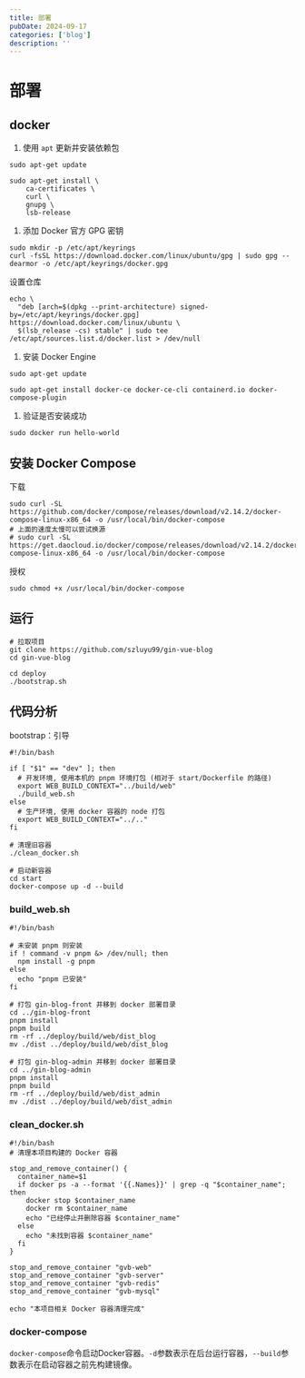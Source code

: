 ```yaml
---
title: 部署
pubDate: 2024-09-17
categories: ['blog']
description: ''
---
```


# 部署

## docker

1. 使用 `apt` 更新并安装依赖包

```
sudo apt-get update

sudo apt-get install \
    ca-certificates \
    curl \
    gnupg \
    lsb-release
```



1. 添加 Docker 官方 GPG 密钥

```
sudo mkdir -p /etc/apt/keyrings
curl -fsSL https://download.docker.com/linux/ubuntu/gpg | sudo gpg --dearmor -o /etc/apt/keyrings/docker.gpg
```



设置仓库

```
echo \
  "deb [arch=$(dpkg --print-architecture) signed-by=/etc/apt/keyrings/docker.gpg] https://download.docker.com/linux/ubuntu \
  $(lsb_release -cs) stable" | sudo tee /etc/apt/sources.list.d/docker.list > /dev/null
```



1. 安装 Docker Engine

```
sudo apt-get update

sudo apt-get install docker-ce docker-ce-cli containerd.io docker-compose-plugin
```



1. 验证是否安装成功

```
sudo docker run hello-world
```



## 安装 Docker Compose

下载 

```
sudo curl -SL https://github.com/docker/compose/releases/download/v2.14.2/docker-compose-linux-x86_64 -o /usr/local/bin/docker-compose
# 上面的速度太慢可以尝试换源
# sudo curl -SL https://get.daocloud.io/docker/compose/releases/download/v2.14.2/docker-compose-linux-x86_64 -o /usr/local/bin/docker-compose
```



授权

```
sudo chmod +x /usr/local/bin/docker-compose
```



## 运行

```
# 拉取项目
git clone https://github.com/szluyu99/gin-vue-blog
cd gin-vue-blog

cd deploy
./bootstrap.sh
```



## 代码分析

bootstrap：引导

```
#!/bin/bash

if [ "$1" == "dev" ]; then
  # 开发环境, 使用本机的 pnpm 环境打包 (相对于 start/Dockerfile 的路径)
  export WEB_BUILD_CONTEXT="../build/web"
  ./build_web.sh
else
  # 生产环境, 使用 docker 容器的 node 打包
  export WEB_BUILD_CONTEXT="../.."
fi

# 清理旧容器
./clean_docker.sh

# 启动新容器
cd start
docker-compose up -d --build
```



### build_web.sh

```
#!/bin/bash

# 未安装 pnpm 则安装
if ! command -v pnpm &> /dev/null; then
  npm install -g pnpm
else 
  echo "pnpm 已安装"
fi

# 打包 gin-blog-front 并移到 docker 部署目录
cd ../gin-blog-front
pnpm install
pnpm build
rm -rf ../deploy/build/web/dist_blog
mv ./dist ../deploy/build/web/dist_blog

# 打包 gin-blog-admin 并移到 docker 部署目录
cd ../gin-blog-admin
pnpm install
pnpm build
rm -rf ../deploy/build/web/dist_admin
mv ./dist ../deploy/build/web/dist_admin
```



### clean_docker.sh



```
#!/bin/bash
# 清理本项目构建的 Docker 容器

stop_and_remove_container() {
  container_name=$1
  if docker ps -a --format '{{.Names}}' | grep -q "$container_name"; then
    docker stop $container_name
    docker rm $container_name
    echo "已经停止并删除容器 $container_name"
  else
    echo "未找到容器 $container_name"
  fi
}

stop_and_remove_container "gvb-web"
stop_and_remove_container "gvb-server"
stop_and_remove_container "gvb-redis"
stop_and_remove_container "gvb-mysql"

echo "本项目相关 Docker 容器清理完成"
```



### docker-compose

`docker-compose`命令启动Docker容器。`-d`参数表示在后台运行容器，`--build`参数表示在启动容器之前先构建镜像。
